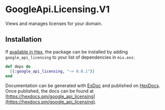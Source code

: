 # GoogleApi.Licensing.V1

Views and manages licenses for your domain.

## Installation

If [available in Hex](https://hex.pm/docs/publish), the package can be installed
by adding `google_api_licensing` to your list of dependencies in `mix.exs`:

```elixir
def deps do
  [{:google_api_licensing, "~> 0.0.1"}]
end
```

Documentation can be generated with [ExDoc](https://github.com/elixir-lang/ex_doc)
and published on [HexDocs](https://hexdocs.pm). Once published, the docs can
be found at [https://hexdocs.pm/google_api_licensing](https://hexdocs.pm/google_api_licensing).
